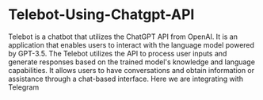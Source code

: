 # Telebot-Using-Chatgpt-API

Telebot is a chatbot that utilizes the ChatGPT API from OpenAI. It is an application that enables users to interact with the language model powered by GPT-3.5. The Telebot utilizes the API to process user inputs and generate responses based on the trained model's knowledge and language capabilities. It allows users to have conversations and obtain information or assistance through a chat-based interface. Here we are integrating with Telegram 
